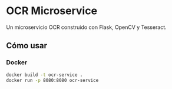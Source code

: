 # OCR Microservice

Un microservicio OCR construido con Flask, OpenCV y Tesseract.

## Cómo usar

### Docker

```bash
docker build -t ocr-service .
docker run -p 8080:8080 ocr-service
